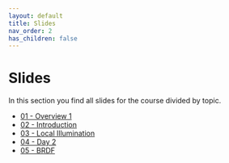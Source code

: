 ```yaml
---
layout: default
title: Slides
nav_order: 2
has_children: false
---
```


# Slides

In this section you find all slides for the course divided by topic.


* [01 - Overview 1](matsha_ws2223_01_overview1_slides.html)
* [02 - Introduction](matsha_ws2223_02_intro_slides.html)
* [03 - Local Illumination](matsha_ws2223_03_localillu_slides.html)
* [04 - Day 2](matsha_ws2223_04_overview2_slides.html)
* [05 - BRDF](matsha_ws2223_05_brdf_slides.html)


<!-- 
* [06 - Global Illumination](matsha_ws2223_06_globalillu_slides.html)
* [07 - Day 3](matsha_ws2223_07_day3_slides.html)
* [08 - Fresnel](matsha_ws2223_08_fresnel_slides.html)
* [09 - Shading Interfaces](matsha_ws2223_09_interfaces_slides.html)
* [10 - Day 4](matsha_ws2223_10_day4_slides.html) 
* -->
